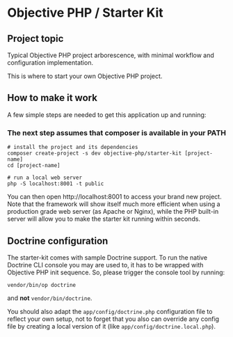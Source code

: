 # Objective PHP / Starter Kit

## Project topic

Typical Objective PHP project arborescence, with minimal workflow and configuration implementation.

This is where to start your own Objective PHP project.

## How to make it work

A few simple steps are needed to get this application up and running:

### The next step assumes that composer is available in your PATH

```
# install the project and its dependencies
composer create-project -s dev objective-php/starter-kit [project-name]
cd [project-name]

# run a local web server
php -S localhost:8001 -t public 
```

You can then open http://localhost:8001 to access your brand new project. Note that the framework will show itself much more efficient when using a production grade web server (as Apache or Nginx), while the PHP built-in server will allow you to make the starter kit running within seconds.

## Doctrine configuration

The starter-kit comes with sample Doctrine support. To run the native Doctrine CLI console you may are used to, it has to be wrapped 
with Objective PHP init sequence. So, please trigger the console tool by running:

```
vendor/bin/op doctrine
```

and **not** `vendor/bin/doctrine`.

You should also adapt the `app/config/doctrine.php` configuration file to reflect your own setup, not to forget that you also
can override any config file by creating a local version of it (like `app/config/doctrine.local.php`).

